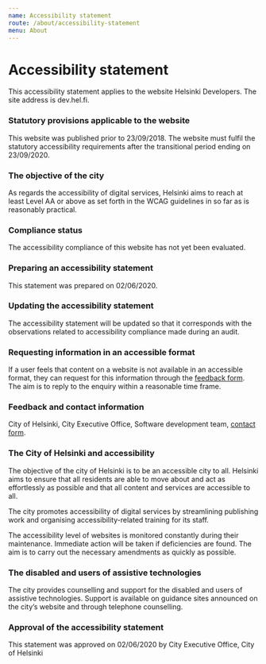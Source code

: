 ```yaml
---
name: Accessibility statement 
route: /about/accessibility-statement
menu: About
---
```


# Accessibility statement

This accessibility statement applies to the website Helsinki Developers. The site address is dev.hel.fi.

### Statutory provisions applicable to the website
This website was published prior to 23/09/2018. The website must fulfil the statutory accessibility requirements after the transitional period ending on 23/09/2020.

### The objective of the city
As regards the accessibility of digital services, Helsinki aims to reach at least Level AA or above as set forth in the WCAG guidelines in so far as is reasonably practical.

### Compliance status
The accessibility compliance of this website has not yet been evaluated.

### Preparing an accessibility statement
This statement was prepared on 02/06/2020.

### Updating the accessibility statement
The accessibility statement will be updated so that it corresponds with the observations related to accessibility compliance made during an audit.

### Requesting information in an accessible format
If a user feels that content on a website is not available in an accessible format, they can request for this information through the [feedback form](https://www.hel.fi/helsinki/en/administration/participate/feedback). The aim is to reply to the enquiry within a reasonable time frame.

### Feedback and contact information
City of Helsinki, City Executive Office, Software development team, [contact form](https://www.hel.fi/helsinki/en/administration/participate/feedback).

### The City of Helsinki and accessibility
The objective of the city of Helsinki is to be an accessible city to all. Helsinki aims to ensure that all residents are able to move about and act as effortlessly as possible and that all content and services are accessible to all.

The city promotes accessibility of digital services by streamlining publishing work and organising accessibility-related training for its staff.

The accessibility level of websites is monitored constantly during their maintenance. Immediate action will be taken if deficiencies are found. The aim is to carry out the necessary amendments as quickly as possible.

### The disabled and users of assistive technologies
The city provides counselling and support for the disabled and users of assistive technologies. Support is available on guidance sites announced on the city’s website and through telephone counselling.

### Approval of the accessibility statement
This statement was approved on 02/06/2020 by City Executive Office, City of Helsinki
